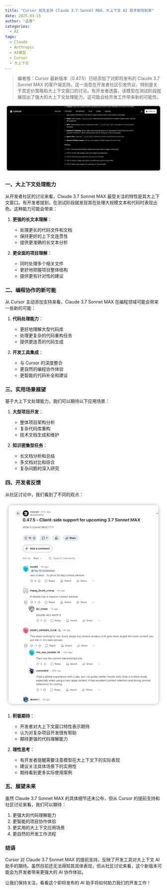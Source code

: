 ```yaml
---
title: "Cursor 抢先支持 Claude 3.7 Sonnet MAX，大上下文 AI 助手即将到来"
date: 2025-03-15
author: "孟荐"
categories:
  - AI
tags:
  - Claude
  - Anthropic
  - AI模型
  - Cursor
  - 大上下文
---
```


> 编者按：Cursor 最新版本（0.47.5）已经添加了对即将发布的 Claude 3.7 Sonnet MAX 的客户端支持。这一消息在开发者社区引发热议，特别是关于其定价策略和大上下文窗口的讨论。有开发者透露，该模型在测试阶段就展现出了强大的大上下文处理能力，这可能会给开发工作带来新的可能性。

![Cursor 0.47.5 版本更新日志显示已支持 Claude 3.7 Sonnet MAX](../assets/images/2025-03-15/cursor-0.47.5-sonnet-max-support.png)

### 一、大上下文处理能力

从开发者社区的讨论来看，Claude 3.7 Sonnet MAX 最受关注的特性是其大上下文窗口。有开发者提到，在测试阶段就发现其在处理大规模文本和代码时表现出色。这种能力可能会带来：

1. **更强的长文本理解**：
   - 处理更长的代码文件和文档
   - 保持更好的上下文连贯性
   - 提供更准确的长文本分析

2. **更全面的项目理解**：
   - 同时处理多个相关文件
   - 更好地把握项目整体结构
   - 提供更有针对性的建议

### 二、编程协作的新可能

从 Cursor 主动添加支持来看，Claude 3.7 Sonnet MAX 在编程领域可能会带来一些新的可能：

1. **代码处理能力**：
   - 更好地理解大型代码库
   - 处理更复杂的代码重构任务
   - 提供更连贯的代码生成

2. **开发工具集成**：
   - 与 Cursor 的深度整合
   - 更自然的编程协作体验
   - 更智能的代码补全和建议

### 三、实用场景展望

基于大上下文处理能力，我们可以期待以下应用场景：

1. **大型项目开发**：
   - 整体项目架构分析
   - 复杂代码库重构
   - 技术文档生成和维护

2. **知识密集型任务**：
   - 长文档分析和总结
   - 多文档对比和综合
   - 复杂问题的深入研究

### 四、开发者反馈

从社区讨论中，我们看到了不同的观点：

![Reddit 上开发者们对 Claude 3.7 Sonnet MAX 的讨论](../assets/images/2025-03-15/reddit-sonnet-max-discussion.png)

1. **积极期待**：
   - 开发者对大上下文窗口特性表示期待
   - 认为对复杂项目开发很有帮助
   - 期待更强的代码理解能力

2. **理性思考**：
   - 有开发者提醒需要注意模型在大上下文下的实际表现
   - 建议关注具体场景下的实用性
   - 期待看到更多实际使用案例

### 五、展望未来

虽然 Claude 3.7 Sonnet MAX 的具体细节还未公布，但从 Cursor 的提前支持和社区讨论来看，我们可以期待：

1. 更强大的代码理解能力
2. 更智能的项目协作体验
3. 更实用的大上下文应用场景
4. 更自然的开发工作流程

### 结语

Cursor 对 Claude 3.7 Sonnet MAX 的提前支持，反映了开发工具对大上下文 AI 助手的期待。虽然目前还无法得知其具体表现，但从社区讨论来看，这个新版本可能会为开发者带来更强大的 AI 协作体验。

让我们保持关注，看看这个即将发布的 AI 助手将如何助力我们的开发工作！ 